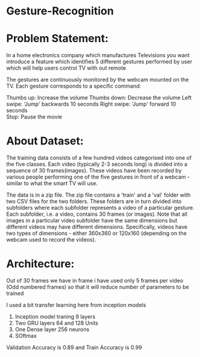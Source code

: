 # Gesture-Recognition

# Problem Statement:
In a home electronics company which manufactures Televisions you want introduce a feature which identifies 5 different gestures performed by user which will help users control TV with out remote

The gestures are continuously monitored by the webcam mounted on the TV. Each gesture corresponds to a specific command:

Thumbs up:  Increase the volume
Thumbs down: Decrease the volume
Left swipe: 'Jump' backwards 10 seconds
Right swipe: 'Jump' forward 10 seconds  
Stop: Pause the movie

# About Dataset:

The training data consists of a few hundred videos categorised into one of the five classes. Each video (typically 2-3 seconds long) is divided into a sequence of 30 frames(images). These videos have been recorded by various people performing one of the five gestures in front of a webcam - similar to what the smart TV will use.

The data is in a zip file. The zip file contains a 'train' and a 'val' folder with two CSV files for the two folders. These folders are in turn divided into subfolders where each subfolder represents a video of a particular gesture. Each subfolder, i.e. a video, contains 30 frames (or images). Note that all images in a particular video subfolder have the same dimensions but different videos may have different dimensions. Specifically, videos have two types of dimensions - either 360x360 or 120x160 (depending on the webcam used to record the videos).

# Architecture:

Out of 30 frames we have in frame i have used only 5 frames per video (Odd numbered frames) so that it will reduce number of parameters to be trained

I used a bit transfer learning here from inception models

1) Inception model traning 9 layers
2) Two GRU layers 64 and 128 Units
3) One Dense layer 256 neurons
4) SOftmax

Validation Accuracy is 0.89 and Train Accuracy is 0.99
